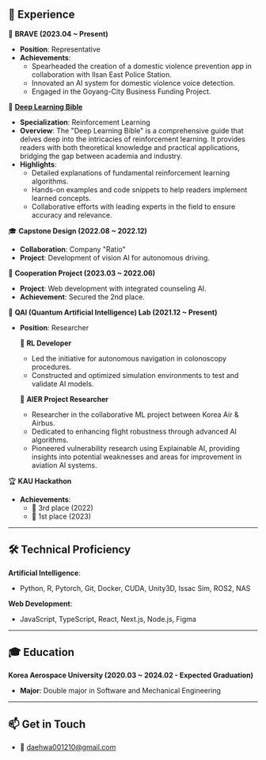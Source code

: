 ## 🌟 **Experience**

🏢 **BRAVE (2023.04 ~ Present)**
- **Position**: Representative
- **Achievements**:
  - Spearheaded the creation of a domestic violence prevention app in collaboration with Ilsan East Police Station.
  - Innovated an AI system for domestic violence voice detection.
  - Engaged in the Goyang-City Business Funding Project.

📖 **[Deep Learning Bible](https://wikidocs.net/book/7888)**
- **Specialization**: Reinforcement Learning
- **Overview**: The "Deep Learning Bible" is a comprehensive guide that delves deep into the intricacies of reinforcement learning. It provides readers with both theoretical knowledge and practical applications, bridging the gap between academia and industry.
- **Highlights**:
  - Detailed explanations of fundamental reinforcement learning algorithms.
  - Hands-on examples and code snippets to help readers implement learned concepts.
  - Collaborative efforts with leading experts in the field to ensure accuracy and relevance.

🎓 **Capstone Design (2022.08 ~ 2022.12)**
- **Collaboration**: Company "Ratio"
- **Project**: Development of vision AI for autonomous driving.

💼 **Cooperation Project (2023.03 ~ 2022.06)**
- **Project**: Web development with integrated counseling AI.
- **Achievement**: Secured the 2nd place.

🔬 **QAI (Quantum Artificial Intelligence) Lab (2021.12 ~ Present)**
- **Position**: Researcher

  🎯 **RL Developer**
  - Led the initiative for autonomous navigation in colonoscopy procedures.
  - Constructed and optimized simulation environments to test and validate AI models.

  🛫 **AIER Project Researcher**
  - Researcher in the collaborative ML project between Korea Air & Airbus.
  - Dedicated to enhancing flight robustness through advanced AI algorithms.
  - Pioneered vulnerability research using Explainable AI, providing insights into potential weaknesses and areas for improvement in aviation AI systems.


🏆 **KAU Hackathon**
- **Achievements**: 
  - 🥉 3rd place (2022)
  - 🥇 1st place (2023)

---

## 🛠 **Technical Proficiency**

**Artificial Intelligence**: 
- Python, R, Pytorch, Git, Docker, CUDA, Unity3D, Issac Sim, ROS2, NAS

**Web Development**: 
- JavaScript, TypeScript, React, Next.js, Node.js, Figma

---

## 🎓 **Education**

**Korea Aerospace University (2020.03 ~ 2024.02 - Expected Graduation)**
- **Major**: Double major in Software and Mechanical Engineering

---

## 📫 **Get in Touch**

- 📧 [daehwa001210@gmail.com](mailto:daehwa001210@gmail.com)

